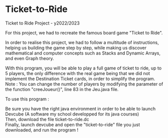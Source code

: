 # Ticket-to-Ride
Ticket to Ride Project - y2022/2023  

For this project, we had to recreate the famous board game "Ticket to Ride".
  
In order to realise this project, we had to follow a multitude of instructions, helping us building the game step by step, while making us discover mathematical and computer concepts such as Stacks and Dynamic Arrays, and even Graph theory.  
  
With this program, you will be able to play a full game of ticket to ride, up to 5 players, the only difference with the real game being that we did not implement the Destination Ticket cards, in order to simplify the program.
Note : You can change the number of players by modifying the parameter of the function "creeJoueur()", line 83 in the Jeu.java file.
  
To use this program :  
  
Be sure you have the right java environment in order to be able to launch Devcube (A software my school developped for its java courses)  
Then, download the file ticket-to-ride.dc  
Finally, launch devcube and open the "ticket-to-ride" file you just downloaded, and run the program !  
